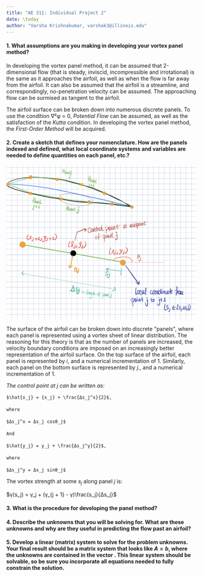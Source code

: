 ```yaml
---
title: "AE 311: Individual Project 2"
date: \today
author: "Varsha Krishnakumar, varshak3@illinois.edu"
---  
```


#### 1. What assumptions are you making in developing your vortex panel method?


In developing the vortex panel method, it can be assumed that 2-dimensional flow (that is steady, inviscid, incompressible and irrotational) is the same as it approaches the airfoil, as well as when the flow is far away from the airfoil. It can also be assumed that the airfoil is a streamline, and correspondingly, no-penetration velocity can be assumed. The approaching flow can be surmised as tangent to the airfoil. 

The airfoil surface can be broken down into numerous discrete panels. To use the condition ∇²φ = 0, *Potential Flow* can be assumed, as well as the satisfaction of the *Kutta* condition. In developing the vortex panel method, the *First-Order Method* will be acquired. 

#### 2. Create a sketch that defines your nomenclature. How are the panels indexed and defined, what local coordinate systems and variables are needed to define quantities on each panel, etc.? 

![alt text](Q2sketch.PNG)

The surface of the airfoil can be broken down into discrete "panels", where each panel is represented using a vortex sheet of linear distribution. The reasoning for this theory is that as the number of panels are increased, the velocity boundary conditions are imposed on an increasingly better representation of the airfoil surface. On the top surface of the airfoil, each panel is represented by $i$, and a numerical incrementation of 1. Similarly, each panel on the bottom surface is represented by $j$., and a numerical incrementation of 1. 

*The control point at j can be written as:* 


    $\hat{x_j} = {x_j} + \frac{Δs_j^x}{2}$, 

    where 

    $Δs_j^x = Δs_j cosθ_j$

    And

    $\hat{y_j} = y_j + \frac{Δs_j^y}{2}$, 

    where

    $Δs_j^y = Δs_j sinθ_j$

The vortex strength at some $s_j$ along panel $j$ is:

$γ(s_j) = γ_j + (γ_{j + 1} - γ)\frac{s_j}{Δs_j}$





#### 3. What is the procedure for developing the panel method? 


#### 4. Describe the unknowns that you will be solving for. What are these unknowns and why are they useful in predicting the flow past an airfoil?


#### 5. Develop a linear (matrix) system to solve for the problem unknowns. Your final result should be a matrix system that looks like $A = b$, where the unknowns are contained in the vector . This linear system should be solvable, so be sure you incorporate all equations needed to fully constrain the solution.

